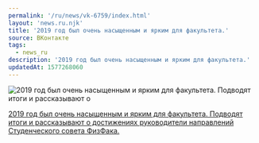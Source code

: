 ```yaml
---
permalink: '/ru/news/vk-6759/index.html'
layout: 'news.ru.njk'
title: '2019 год был очень насыщенным и ярким для факультета.'
source: ВКонтакте
tags:
  - news_ru
description: '2019 год был очень насыщенным и ярким для факультета.'
updatedAt: 1577268060
---
```

![2019 год был очень насыщенным и ярким для факультета. Подводят итоги и рассказывают о](https://sun9-16.userapi.com/impg/c855624/v855624912/1a73f8/yVk2EKlESgk.jpg?size=1280x853&quality=96&proxy=1&sign=a8448da9c45416133f9c59567e5cc8a3&c_uniq_tag=MOCOHNbG2Rc8Mwn4zPPS4EiqXWANhhFdZcc9ZFI-4Kk&type=album)

[2019 год был очень насыщенным и ярким для факультета. Подводят итоги и рассказывают о достижениях руководители направлений Студенческого совета ФизФака.](https://m.vk.com/@physvsu-itogi-goda)
